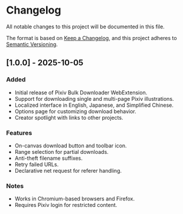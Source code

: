 # Changelog

All notable changes to this project will be documented in this file.

The format is based on [Keep a Changelog](https://keepachangelog.com/en/1.0.0/),
and this project adheres to [Semantic Versioning](https://semver.org/spec/v2.0.0.html).

## [1.0.0] - 2025-10-05

### Added
- Initial release of Pixiv Bulk Downloader WebExtension.
- Support for downloading single and multi-page Pixiv illustrations.
- Localized interface in English, Japanese, and Simplified Chinese.
- Options page for customizing download behavior.
- Creator spotlight with links to other projects.

### Features
- On-canvas download button and toolbar icon.
- Range selection for partial downloads.
- Anti-theft filename suffixes.
- Retry failed URLs.
- Declarative net request for referer handling.

### Notes
- Works in Chromium-based browsers and Firefox.
- Requires Pixiv login for restricted content.